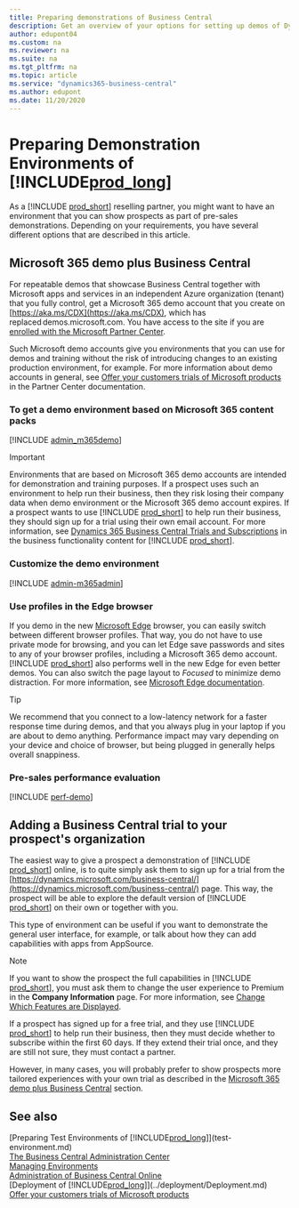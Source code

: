 ```yaml
---
title: Preparing demonstrations of Business Central
description: Get an overview of your options for setting up demos of Dynamics 365 Business Central online that will help you turn your prospects into customers.
author: edupont04
ms.custom: na
ms.reviewer: na
ms.suite: na
ms.tgt_pltfrm: na
ms.topic: article
ms.service: "dynamics365-business-central"
ms.author: edupont
ms.date: 11/20/2020
---
```

# Preparing Demonstration Environments of [!INCLUDE[prod_long](../developer/includes/prod_long.md)]

As a [!INCLUDE [prod_short](../developer/includes/prod_short.md)] reselling partner, you might want to have an environment that you can show prospects as part of pre-sales demonstrations. Depending on your requirements, you have several different options that are described in this article.  

## Microsoft 365 demo plus Business Central

For repeatable demos that showcase Business Central together with Microsoft apps and services in an independent Azure organization (tenant) that you fully control, get a Microsoft 365 demo account that you create on [https://aka.ms/CDX](https://aka.ms/CDX), which has replaced demos.microsoft.com. You have access to the site if you are [enrolled with the Microsoft Partner Center](get-started-online.md#step-1-become-a-partner).  

Such Microsoft demo accounts give you environments that you can use for demos and training without the risk of introducing changes to an existing production environment, for example. For more information about demo accounts in general, see [Offer your customers trials of Microsoft products](/partner-center/offer-your-customers-trials-of-microsoft-products) in the Partner Center documentation.  

### To get a demo environment based on Microsoft 365 content packs

[!INCLUDE [admin_m365demo](../developer/includes/admin_m365demo.md)]

> [!IMPORTANT]
> Environments that are based on Microsoft 365 demo accounts are intended for demonstration and training purposes. If a prospect uses such an environment to help run their business, then they risk losing their company data when demo environment or the Microsoft 365 demo account expires. If a prospect wants to use [!INCLUDE [prod_short](../developer/includes/prod_short.md)] to help run their business, they should sign up for a trial using their own email account. For more information, see [Dynamics 365 Business Central Trials and Subscriptions](/dynamics365/business-central/across-preview) in the business functionality content for [!INCLUDE [prod_short](../developer/includes/prod_short.md)].

<!-- For example, if you sign up for a [trial](https://trials.dynamics.com/Dynamics365/Signup/BusinessCentral) with a Microsoft 365 demo account, you can keep that environment for up to a year. However, if you switch to the actual trial experience in [!INCLUDE [prod_short](../developer/includes/prod_short.md)], that experience will expire after 30 days. At that point, you can [extend the trial](/dynamics365/business-central/admin-extend-trial), or you can return to the CRONUS demonstration experience, which will still be available until your Microsoft 365 demo account expires.-->

### Customize the demo environment

[!INCLUDE [admin-m365admin](../developer/includes/admin-m365admin.md)]

### Use profiles in the Edge browser

If you demo in the new [Microsoft Edge](https://www.microsoft.com/edge) browser, you can easily switch between different browser profiles. That way, you do not have to use private mode for browsing, and you can let Edge save passwords and sites to any of your browser profiles, including a Microsoft 365 demo account. [!INCLUDE [prod_short](../developer/includes/prod_short.md)] also performs well in the new Edge for even better demos. You can also switch the page layout to *Focused* to minimize demo distraction. For more information, see [Microsoft Edge documentation](/deployedge/).  

> [!TIP]
> We recommend that you connect to a low-latency network for a faster response time during demos, and that you always plug in your laptop if you are about to demo anything. Performance impact may vary depending on your device and choice of browser, but being plugged in generally helps overall snappiness.  

### Pre-sales performance evaluation

[!INCLUDE [perf-demo](../developer/includes/perf-demo.md)]

## Adding a Business Central trial to your prospect's organization

The easiest way to give a prospect a demonstration of [!INCLUDE [prod_short](../developer/includes/prod_short.md)] online, is to quite simply ask them to sign up for a trial from the [https://dynamics.microsoft.com/business-central/](https://dynamics.microsoft.com/business-central/) page. This way, the prospect will be able to explore the default version of [!INCLUDE [prod_short](../developer/includes/prod_short.md)] on their own or together with you.  

This type of environment can be useful if you want to demonstrate the general user interface, for example, or talk about how they can add capabilities with apps from AppSource.  

> [!NOTE]
> If you want to show the prospect the full capabilities in [!INCLUDE [prod_short](../developer/includes/prod_short.md)], you must ask them to change the user experience to Premium in the **Company Information** page. For more information, see [Change Which Features are Displayed](/dynamics365/business-central/ui-experiences).

If a prospect has signed up for a free trial, and they use [!INCLUDE [prod_short](../developer/includes/prod_short.md)] to help run their business, then they must decide whether to subscribe within the first 60 days. If they extend their trial once, and they are still not sure, they must contact a partner.

However, in many cases, you will probably prefer to show prospects more tailored experiences with your own trial as described in the [Microsoft 365 demo plus Business Central](#microsoft-365-demo-plus-business-central) section.

<!-- ## Richer experiences

Sometimes, the out-of-the-box demo environment is not what you want to show your prospects. For example, if you want to demonstrate integration with machinery, or your solution is an ISV solution that fully or partially replaces the default experience. In those types of scenarios, the free trial is probably not the best starting point.  

Instead, you might want to set up a dedicated environment with [[!INCLUDE [prod_short](../developer/includes/prod_short.md)] running on Docker](../developer/devenv-running-container-development.md).

Alternatively, you can create a free trial with a Microsoft 365 demo account from [cdx.transform.microsoft.com](https://cdx.transform.microsoft.com), and then create a dedicated environment in the [!INCLUDE [prodadmincenter](../developer/includes/prodadmincenter.md)] that you then apply your solution to, such as by deploying your app straight from Visual Studio Code, or any other configuration changes that you want to make. For inspiration for how to get started, see [Preparing Test Environments of [!INCLUDE[prod_long](../developer/includes/prod_long.md)]](test-environment.md).  -->

## See also

[Preparing Test Environments of [!INCLUDE[prod_long](../developer/includes/prod_long.md)]](test-environment.md)  
[The Business Central Administration Center](tenant-admin-center.md)  
[Managing Environments](tenant-admin-center-environments.md)  
[Administration of Business Central Online](tenant-administration.md)  
[Deployment of [!INCLUDE[prod_long](../developer/includes/prod_long.md)]](../deployment/Deployment.md)  
[Offer your customers trials of Microsoft products](/partner-center/offer-your-customers-trials-of-microsoft-products)  
